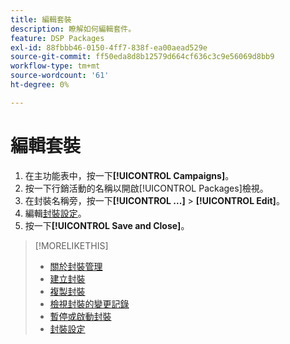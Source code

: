 ```yaml
---
title: 編輯套裝
description: 瞭解如何編輯套件。
feature: DSP Packages
exl-id: 88fbbb46-0150-4ff7-838f-ea00aead529e
source-git-commit: ff50eda8d8b12579d664cf636c3c9e56069d8bb9
workflow-type: tm+mt
source-wordcount: '61'
ht-degree: 0%

---
```


# 編輯套裝

1. 在主功能表中，按一下&#x200B;**[!UICONTROL Campaigns]**。
1. 按一下行銷活動的名稱以開啟[!UICONTROL Packages]檢視。
1. 在封裝名稱旁，按一下&#x200B;**[!UICONTROL ...]** > **[!UICONTROL Edit]**。
1. 編輯[封裝設定](package-settings.md)。
1. 按一下&#x200B;**[!UICONTROL Save and Close]**。

>[!MORELIKETHIS]
>
>* [關於封裝管理](package-about.md)
>* [建立封裝](package-create.md)
>* [複製封裝](package-duplicate.md)
>* [檢視封裝的變更記錄](package-change-log.md)
>* [暫停或啟動封裝](package-pause-activate.md)
>* [封裝設定](package-settings.md)
